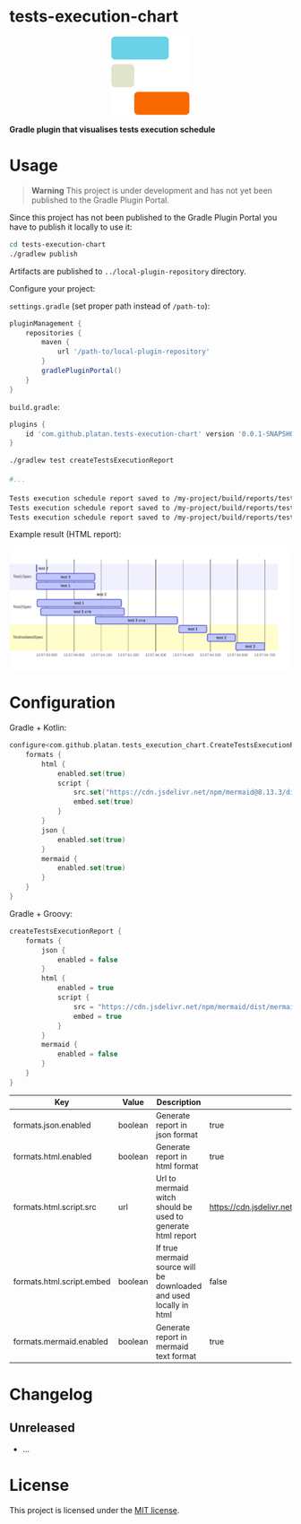 tests-execution-chart
===

<p align="center">
    <img src="src/etc/logo/logo.svg" height="140">
</p>

**Gradle plugin that visualises tests execution schedule**

# Usage

> **Warning**
> This project is under development and has not yet been published to the Gradle Plugin Portal.

Since this project has not been published to the Gradle Plugin Portal you have to publish it locally to use it:

```sh
cd tests-execution-chart
./gradlew publish
```
Artifacts are published to `../local-plugin-repository` directory.

Configure your project:

`settings.gradle` (set proper path instead of `/path-to`):
```gradle
pluginManagement {
    repositories {
        maven {
            url '/path-to/local-plugin-repository'
        }
        gradlePluginPortal()
    }
}

```
`build.gradle`:
```gradle
plugins {
    id 'com.github.platan.tests-execution-chart' version '0.0.1-SNAPSHOT'
}
```

[//]: # (Gradle + Kotlin:)

[//]: # ()
[//]: # (```kotlin)

[//]: # (plugins {)

[//]: # (    id&#40;"com.github.platan.tests-execution-chart"&#41;)

[//]: # (})

[//]: # (```)

[//]: # ()
[//]: # (Gradle + Groovy:)

[//]: # ()
[//]: # (```gradle)

[//]: # (plugins {)

[//]: # (    id 'com.github.platan.tests-execution-chart')

[//]: # (})

[//]: # (```)

```sh
./gradlew test createTestsExecutionReport

#...

Tests execution schedule report saved to /my-project/build/reports/tests-execution/mermaid/test.txt file.
Tests execution schedule report saved to /my-project/build/reports/tests-execution/json/test.json file.
Tests execution schedule report saved to /my-project/build/reports/tests-execution/html/test.html file.
```

Example result (HTML report):

<p align="center">
    <picture>
      <source media="(prefers-color-scheme: dark)" srcset=".readme/example_dark.svg">
      <img src=".readme/example.svg">
    </picture>
</p>

# Configuration

Gradle + Kotlin:

```kotlin
configure<com.github.platan.tests_execution_chart.CreateTestsExecutionReportExtension> {
    formats {
        html {
            enabled.set(true)
            script {
                src.set("https://cdn.jsdelivr.net/npm/mermaid@8.13.3/dist/mermaid.js")
                embed.set(true)
            }
        }
        json {
            enabled.set(true)
        }
        mermaid {
            enabled.set(true)
        }
    }
}
```

Gradle + Groovy:

```gradle
createTestsExecutionReport {
    formats {
        json {
            enabled = false
        }
        html {
            enabled = true
            script {
                src = "https://cdn.jsdelivr.net/npm/mermaid/dist/mermaid.min.js"
                embed = true
            }
        }
        mermaid {
            enabled = false
        }
    }
}
```
| Key                       | Value   | Description                                                        | Default                                                  |
|---------------------------|---------|--------------------------------------------------------------------|----------------------------------------------------------|
| formats.json.enabled      | boolean | Generate report in json format                                     | true                                                     |
| formats.html.enabled      | boolean | Generate report in html format                                     | true                                                     |
| formats.html.script.src   | url     | Url to mermaid witch should be used to generate html report        | https://cdn.jsdelivr.net/npm/mermaid/dist/mermaid.min.js |
| formats.html.script.embed | boolean | If true mermaid source will be downloaded and used locally in html | false                                                    |
| formats.mermaid.enabled   | boolean | Generate report in mermaid text format                             | true                                                     |

# Changelog

## Unreleased

- ...

# License

This project is licensed under the [MIT license](LICENSE).
